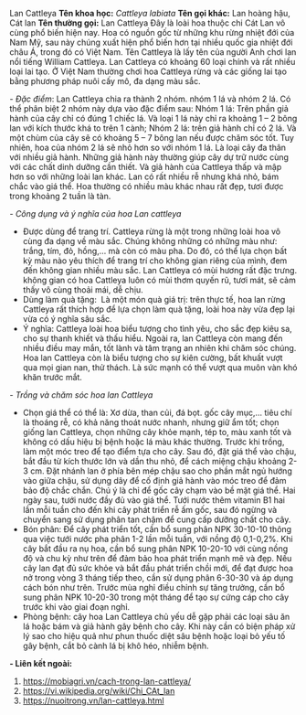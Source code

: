 Lan Cattleya
**Tên khoa học:** *Cattleya labiata*
**Tên gọi khác:** Lan hoàng hậu, Cát lan
**Tên thường gọi:** Lan Cattleya
Đây là loài hoa thuộc chi Cát Lan vô cùng phổ biến hiện nay. Hoa có nguồn gốc từ những khu rừng nhiệt đới của Nam Mỹ, sau này chúng xuất hiện phổ biến hơn tại nhiều quốc gia nhiệt đới châu Á, trong đó có Việt Nam. Tên Cattleya là lấy tên của người Anh chơi lan nổi tiếng William Cattleya. Lan Cattleya có khoảng 60 loại chính và rất nhiều loại lai tạo. Ở Việt Nam thường chơi hoa Cattleya rừng và các giống lai tạo bằng phương pháp nuôi cấy mô, đa dạng màu sắc.

*- Đặc điểm*: Lan Cattleya chia ra thành 2 nhóm. nhóm 1 lá và nhóm 2 lá. Có thể phân biệt 2 nhóm này dựa vào đặc điểm sau: Nhóm 1 lá: Trên phần giả hành của cây chỉ có đúng 1 chiếc lá. Và loại 1 lá này chỉ ra khoảng 1 – 2 bông lan với kích thước khá to trên 1 cành; Nhóm 2 lá: trên giả hành chỉ có 2 lá. Và một chùm của cây sẽ có khoảng 5 – 7 bông lan nếu được chăm sóc tốt. Tuy nhiên, hoa của nhóm 2 lá sẽ nhỏ hơn so với nhóm 1 lá. Là loại cây đa thân với nhiều giả hành. Những giả hành này thường giúp cây dự trữ nước cùng với các chất dinh dưỡng cần thiết. Và giả hành của Cattleya thấp và mập hơn so với những loài lan khác. Lan có rất nhiều rễ nhưng khá nhỏ, bám chắc vào giá thể. Hoa thường có nhiều màu khác nhau rất đẹp, tươi được trong khoảng 2 tuần là tàn. 

*- Công dụng và ý nghĩa của hoa Lan cattleya*
+ Được dùng để trang trí. Cattleya rừng là một trong những loài hoa vô cùng đa dạng về màu sắc. Chúng không những có những màu như: trắng, tím, đỏ, hồng,… mà còn có màu pha. Do đó, có thể lựa chọn bất kỳ màu nào yêu thích để trang trí cho không gian riêng của mình, đem đến không gian nhiều màu sắc. Lan Cattleya có mùi hương rất đặc trưng. không gian có hoa Cattleya luôn có mùi thơm quyến rũ, tươi mát, sẽ cảm thấy vô cùng thoải mái, dễ chịu.
+ Dùng làm quà tặng:  Là một món quà giá trị: trên thực tế, hoa lan rừng Cattleya rất thích hợp để lựa chọn làm quà tặng, loài hoa này vừa đẹp lại vừa có ý nghĩa sâu sắc. 
+ Ý nghĩa: Cattleya loài hoa biểu tượng cho tình yêu, cho sắc đẹp kiêu sa, cho sự thanh khiết và thấu hiểu. Ngoài ra, lan Cattleya còn mang đến nhiều điều may mắn, tốt lành và tâm trạng an nhiên khi chăm sóc chúng. Hoa lan Cattleya còn là biểu tượng cho sự kiên cường, bất khuất vượt qua mọi gian nan, thử thách. Là sức mạnh có thể vượt qua muôn vàn khó khăn trước mắt.

*- Trồng và chăm sóc hoa lan Cattleya*
+ Chọn giá thể có thể là: Xơ dừa, than củi, đá bọt. gốc cây mục,… tiêu chí là thoáng rễ, có khả năng thoát nước nhanh, nhưng giữ ẩm tốt; chọn giống lan Cattleya, chọn những cây khỏe mạnh, tép to, màu xanh tốt và không có dấu hiệu bị bệnh hoặc lá màu khác thường. Trước khi trồng, làm một móc treo để tạo điểm tựa cho cây. Sau đó, đặt giá thể vào chậu, bắt đầu từ kích thước lớn và dần thu nhỏ, để cách miệng chậu khoảng 2-3 cm. Đặt nhánh lan ở phía bên mép chậu sao cho phần mắt ngủ hướng vào giữa chậu, sử dụng dây để cố định giả hành vào móc treo để đảm bảo độ chắc chắn. Chú ý là chỉ để gốc cây chạm vào bề mặt giá thể. Hai ngày sau, tưới nước đầy đủ vào giá thể. Tưới nước thêm vitamin B1 hai lần mỗi tuần cho đến khi cây phát triển rễ ấm gốc, sau đó ngừng và chuyển sang sử dụng phân tan chậm để cung cấp dưỡng chất cho cây.
+ Bón phân: Để cây phát triển tốt, cần bổ sung phân NPK 30-10-10 thông qua việc tưới nước pha phân 1-2 lần mỗi tuần, với nồng độ 0,1-0,2%. Khi cây bắt đầu ra nụ hoa, cần bổ sung phân NPK 10-20-10 với cùng nồng độ và chu kỳ như trên để đảm bảo hoa phát triển mạnh mẽ và đẹp. Nếu cây lan đạt đủ sức khỏe và bắt đầu phát triển chồi mới, để đạt được hoa nở trong vòng 3 tháng tiếp theo, cần sử dụng phân 6-30-30 và áp dụng cách bón như trên. Trước mùa nghỉ điều chỉnh sự tăng trưởng, cần bổ sung phân NPK 10-20-30 trong một tháng để tạo sự cứng cáp cho cây trước khi vào giai đoạn nghỉ. 
+ Phòng bệnh: cây hoa Lan Cattleya chủ yếu dễ gặp phải các loại sâu ăn lá hoặc bám và giả hành gây bệnh cho cây. Khi này cần có biện pháp xử lý sao cho hiệu quả như phun thuốc diệt sâu bệnh hoặc loại bỏ yếu tố gây bệnh, cắt bỏ cành lá bị khô héo, nhiễm bệnh.

**- Liên kết ngoài:**
1. <https://mobiagri.vn/cach-trong-lan-cattleya/>
2. <https://vi.wikipedia.org/wiki/Chi_CAt_lan>
3. <https://nuoitrong.vn/lan-cattleya.html>

